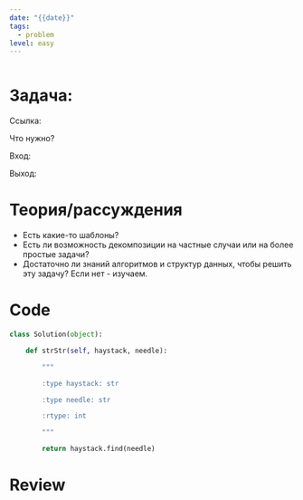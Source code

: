 ```yaml
---
date: "{{date}}"
tags:
  - problem
level: easy
---
```

```simple-time-tracker
```


# Задача:

Ссылка:

Что нужно?

Вход:

Выход:

# Теория/рассуждения
- Есть какие-то шаблоны?
- Есть ли возможность декомпозиции на частные случаи или на более простые задачи?
- Достаточно ли знаний алгоритмов и структур данных, чтобы решить эту задачу? Если нет - изучаем.

# Code

```python
class Solution(object):

    def strStr(self, haystack, needle):

        """

        :type haystack: str

        :type needle: str

        :rtype: int

        """

        return haystack.find(needle)
```

# Review

